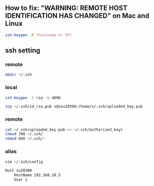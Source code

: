 ## How to fix: "WARNING: REMOTE HOST IDENTIFICATION HAS CHANGED" on Mac and Linux

```bash
ssh-keygen -R [hostname-or-IP]
```

## ssh setting

### remote

```bash
mkdir ~/.ssh
```

### local

```bash
ssh-keygen -t rsa -b 4096
```

```bash
scp ~/.ssh/id_rsa.pub s@ssu20300:/home/s/.ssh/uploaded_key.pub
```

### remote

```bash
cat ~/.ssh/uploaded_key.pub >> ~/.ssh/authorized_keys
chmod 700 ~/.ssh/
chmod 600 ~/.ssh/*
```

### alias

```bash
vim ~/.ssh/config
```

```bash
Host su20300
    HostName 192.168.10.5
    User s
```
